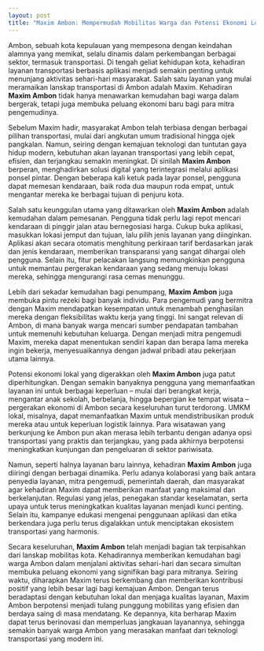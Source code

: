 ```yaml
---
layout: post
title: "Maxim Ambon: Mempermudah Mobilitas Warga dan Potensi Ekonomi Lokal"
---
```


Ambon, sebuah kota kepulauan yang mempesona dengan keindahan alamnya yang memikat, selalu dinamis dalam perkembangan berbagai sektor, termasuk transportasi. Di tengah geliat kehidupan kota, kehadiran layanan transportasi berbasis aplikasi menjadi semakin penting untuk menunjang aktivitas sehari-hari masyarakat. Salah satu layanan yang mulai meramaikan lanskap transportasi di Ambon adalah Maxim. Kehadiran **Maxim Ambon** tidak hanya menawarkan kemudahan bagi warga dalam bergerak, tetapi juga membuka peluang ekonomi baru bagi para mitra pengemudinya.

Sebelum Maxim hadir, masyarakat Ambon telah terbiasa dengan berbagai pilihan transportasi, mulai dari angkutan umum tradisional hingga ojek pangkalan. Namun, seiring dengan kemajuan teknologi dan tuntutan gaya hidup modern, kebutuhan akan layanan transportasi yang lebih cepat, efisien, dan terjangkau semakin meningkat. Di sinilah **Maxim Ambon** berperan, menghadirkan solusi digital yang terintegrasi melalui aplikasi ponsel pintar. Dengan beberapa kali ketuk pada layar ponsel, pengguna dapat memesan kendaraan, baik roda dua maupun roda empat, untuk mengantar mereka ke berbagai tujuan di penjuru kota.

Salah satu keunggulan utama yang ditawarkan oleh **Maxim Ambon** adalah kemudahan dalam pemesanan. Pengguna tidak perlu lagi repot mencari kendaraan di pinggir jalan atau bernegosiasi harga. Cukup buka aplikasi, masukkan lokasi jemput dan tujuan, lalu pilih jenis layanan yang diinginkan. Aplikasi akan secara otomatis menghitung perkiraan tarif berdasarkan jarak dan jenis kendaraan, memberikan transparansi yang sangat dihargai oleh pengguna. Selain itu, fitur pelacakan langsung memungkinkan pengguna untuk memantau pergerakan kendaraan yang sedang menuju lokasi mereka, sehingga mengurangi rasa cemas menunggu.

Lebih dari sekadar kemudahan bagi penumpang, **Maxim Ambon** juga membuka pintu rezeki bagi banyak individu. Para pengemudi yang bermitra dengan Maxim mendapatkan kesempatan untuk menambah penghasilan mereka dengan fleksibilitas waktu kerja yang tinggi. Ini sangat relevan di Ambon, di mana banyak warga mencari sumber pendapatan tambahan untuk memenuhi kebutuhan keluarga. Dengan menjadi mitra pengemudi Maxim, mereka dapat menentukan sendiri kapan dan berapa lama mereka ingin bekerja, menyesuaikannya dengan jadwal pribadi atau pekerjaan utama lainnya.

Potensi ekonomi lokal yang digerakkan oleh **Maxim Ambon** juga patut diperhitungkan. Dengan semakin banyaknya pengguna yang memanfaatkan layanan ini untuk berbagai keperluan – mulai dari berangkat kerja, mengantar anak sekolah, berbelanja, hingga bepergian ke tempat wisata – pergerakan ekonomi di Ambon secara keseluruhan turut terdorong. UMKM lokal, misalnya, dapat memanfaatkan Maxim untuk mendistribusikan produk mereka atau untuk keperluan logistik lainnya. Para wisatawan yang berkunjung ke Ambon pun akan merasa lebih terbantu dengan adanya opsi transportasi yang praktis dan terjangkau, yang pada akhirnya berpotensi meningkatkan kunjungan dan pengeluaran di sektor pariwisata.

Namun, seperti halnya layanan baru lainnya, kehadiran **Maxim Ambon** juga diiringi dengan berbagai dinamika. Perlu adanya kolaborasi yang baik antara penyedia layanan, mitra pengemudi, pemerintah daerah, dan masyarakat agar kehadiran Maxim dapat memberikan manfaat yang maksimal dan berkelanjutan. Regulasi yang jelas, penegakan standar keselamatan, serta upaya untuk terus meningkatkan kualitas layanan menjadi kunci penting. Selain itu, kampanye edukasi mengenai penggunaan aplikasi dan etika berkendara juga perlu terus digalakkan untuk menciptakan ekosistem transportasi yang harmonis.

Secara keseluruhan, **Maxim Ambon** telah menjadi bagian tak terpisahkan dari lanskap mobilitas kota. Kehadirannya memberikan kemudahan bagi warga Ambon dalam menjalani aktivitas sehari-hari dan secara simultan membuka peluang ekonomi yang signifikan bagi para mitranya. Seiring waktu, diharapkan Maxim terus berkembang dan memberikan kontribusi positif yang lebih besar lagi bagi kemajuan Ambon. Dengan terus beradaptasi dengan kebutuhan lokal dan menjaga kualitas layanan, Maxim Ambon berpotensi menjadi tulang punggung mobilitas yang efisien dan berdaya saing di masa mendatang. Ke depannya, kita berharap Maxim dapat terus berinovasi dan memperluas jangkauan layanannya, sehingga semakin banyak warga Ambon yang merasakan manfaat dari teknologi transportasi yang modern ini.
